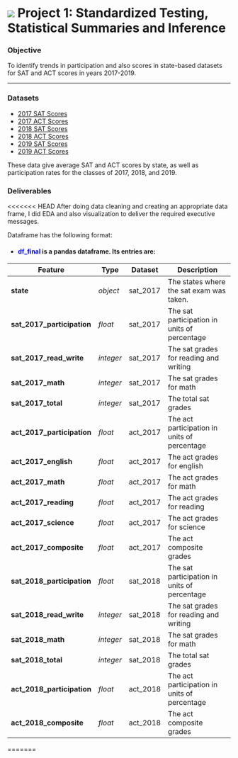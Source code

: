 # ![](https://ga-dash.s3.amazonaws.com/production/assets/logo-9f88ae6c9c3871690e33280fcf557f33.png) Project 1: Standardized Testing, Statistical Summaries and Inference

### Objective

To identify trends in participation and also scores in state-based datasets for SAT and ACT scores in years 2017-2019.

---

### Datasets

- [2017 SAT Scores](./data/sat_2017.csv)
- [2017 ACT Scores](./data/act_2017.csv)
- [2018 SAT Scores](./data/sat_2018.csv)
- [2018 ACT Scores](./data/act_2018.csv)
- [2019 SAT Scores](./data/sat_2019.csv)
- [2019 ACT Scores](./data/act_2019.csv)

These data give average SAT and ACT scores by state, as well as participation rates for the classes of 2017, 2018, and 2019.


### Deliverables

<<<<<<< HEAD
After doing data cleaning and creating an appropriate data frame, I did EDA and also visualization to deliver the required executive messages.

Dataframe has the following format:

- #### <font color='blue'> df_final</font> is a pandas dataframe. Its entries are: 

|Feature|Type|Dataset|Description|
|---|---|---|---|
|**state**|*object*|sat_2017|The states where the sat exam was taken.|
|**sat_2017_participation**|*float*|sat_2017|The sat participation in units of percentage|
|**sat_2017_read_write**|*integer*|sat_2017|The sat grades for reading and writing|
|**sat_2017_math**|*integer*|sat_2017|The sat grades for math|
|**sat_2017_total**|*integer*|sat_2017|The total sat grades|
|**act_2017_participation**|*float*|act_2017|The act participation in units of percentage|
|**act_2017_english**|*float*|act_2017|The act grades for english|
|**act_2017_math**|*float*|act_2017|The act grades for math|
|**act_2017_reading**|*float*|act_2017|The act grades for reading|
|**act_2017_science**|*float*|act_2017|The act grades for science|
|**act_2017_composite**|*float*|act_2017|The act composite grades|
|**sat_2018_participation**|*float*|sat_2018|The sat participation in units of percentage|
|**sat_2018_read_write**|*integer*|sat_2018|The sat grades for reading and writing|
|**sat_2018_math**|*integer*|sat_2018|The sat grades for math|
|**sat_2018_total**|*integer*|sat_2018|The total sat grades|
|**act_2018_participation**|*float*|act_2018|The act participation in units of percentage|
|**act_2018_composite**|*float*|act_2018|The act composite grades|
=======
